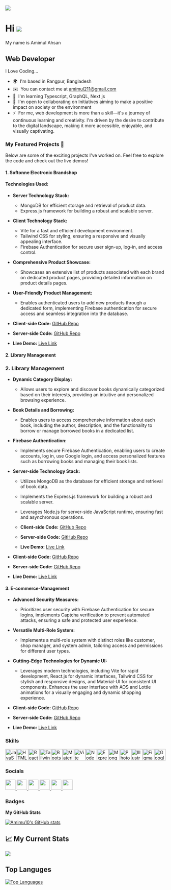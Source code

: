 ![](https://media.giphy.com/media/qgQUggAC3Pfv687qPC/giphy.gif)
====================================================================================================================================
# Hi ![](https://user-images.githubusercontent.com/18350557/176309783-0785949b-9127-417c-8b55-ab5a4333674e.gif)

My name is Amimul Ahsan

Web Developer
-------------
I Love Coding...

* 🌍  I'm based in Rangpur, Bangladesh
* ✉️  You can contact me at [amimul211@gmail.com](mailto:amimul211@gmail.com)
* 🧠  I'm learning Typescript, GraphQL, Next js
* 🤝  I'm open to collaborating on Initiatives aiming to make a positive impact on society or the environment
* ⚡  For me, web development is more than a skill—it's a journey of continuous learning and creativity. I'm driven by the desire to contribute to the digital landscape, making it more accessible, enjoyable, and visually captivating.

### My Featured Projects 🚀

Below are some of the exciting projects I've worked on. Feel free to explore the code and check out the live demos!

#### 1. Softonne Electronic Brandshop 
  #### Technologies Used:
  - **Server Technology Stack:**
    - MongoDB for efficient storage and retrieval of product data.
    - Express.js framework for building a robust and scalable server.
    
  - **Client Technology Stack:**
    - Vite for a fast and efficient development environment.
    - Tailwind CSS for styling, ensuring a responsive and visually appealing interface.
    - Firebase Authentication for secure user sign-up, log-in, and access control.
- **Comprehensive Product Showcase:**
  - Showcases an extensive list of products associated with each brand on dedicated product pages, providing detailed information on product details pages.

- **User-Friendly Product Management:**
  - Enables authenticated users to add new products through a dedicated form, implementing Firebase authentication for secure access and seamless integration into the database.

- **Client-side Code:** [GitHub Repo](https://github.com/Amimu10/Softnee-Electronic-Brandshop-Frontend.git) 
- **Server-side Code:** [GitHub Repo](https://github.com/Amimu10/Softnee-Electronic-Brandshop-Backend.git)
- **Live Demo:** [Live Link](https://elite-electro.web.app/)

#### 2. Library Management 
### 2. Library Management 

- **Dynamic Category Display:**
  - Allows users to explore and discover books dynamically categorized based on their interests, providing an intuitive and personalized browsing experience.

- **Book Details and Borrowing:**
  - Enables users to access comprehensive information about each book, including the author, description, and the functionality to borrow or manage borrowed books in a dedicated list.

- **Firebase Authentication:**
  - Implements secure Firebase Authentication, enabling users to create accounts, log in, use Google login, and access personalized features such as borrowing books and managing their book lists.

- **Server-side Technology Stack:**
  - Utilizes MongoDB as the database for efficient storage and retrieval of book data.
  - Implements the Express.js framework for building a robust and scalable server.
  - Leverages Node.js for server-side JavaScript runtime, ensuring fast and asynchronous operations.
  
  - **Client-side Code:** [GitHub Repo](https://github.com/Amimu10/Library-Management-Frontend.git)
  - **Server-side Code:** [GitHub Repo](https://github.com/Amimu10/Library-Management-Backend.git)
  - **Live Demo:** [Live Link](https://library-management-d02e0.web.app/)

- **Client-side Code:** [GitHub Repo](https://github.com/Amimu10/Library-Management-Frontend.git)
- **Server-side Code:** [GitHub Repo](https://github.com/Amimu10/Library-Management-Backend.git)
- **Live Demo:** [Live Link](https://library-management-d02e0.web.app/)

#### 3. E-commerce-Management 
- **Advanced Security Measures:**
  - Prioritizes user security with Firebase Authentication for secure logins, implements Captcha verification to prevent automated attacks, ensuring a safe and protected user experience.
- **Versatile Multi-Role System:**
  - Implements a multi-role system with distinct roles like customer, shop manager, and system admin, tailoring access and permissions for different user types.
- **Cutting-Edge Technologies for Dynamic UI:**
  - Leverages modern technologies, including Vite for rapid development, React.js for dynamic interfaces, Tailwind CSS for stylish and responsive designs, and Material-UI for consistent UI components. Enhances the user interface with AOS and Lottie animations for a visually engaging and dynamic shopping experience.


- **Client-side Code:** [GitHub Repo](https://github.com/Amimu10/E-commerce-Management-Frontend.git)
- **Server-side Code:** [GitHub Repo](https://github.com/Amimu10/E-commerce-Management-Backend.git)
- **Live Demo:** [Live Link](https://celebrated-cajeta-8cc0fc.netlify.app/)

### Skills


<p align="left">
<a href="https://developer.mozilla.org/en-US/docs/Web/JavaScript" target="_blank" rel="noreferrer"><img src="https://raw.githubusercontent.com/danielcranney/readme-generator/main/public/icons/skills/javascript-colored.svg" width="36" height="36" alt="JavaScript" /></a><a href="https://developer.mozilla.org/en-US/docs/Glossary/HTML5" target="_blank" rel="noreferrer"><img src="https://raw.githubusercontent.com/danielcranney/readme-generator/main/public/icons/skills/html5-colored.svg" width="36" height="36" alt="HTML5" /></a><a href="https://reactjs.org/" target="_blank" rel="noreferrer"><img src="https://raw.githubusercontent.com/danielcranney/readme-generator/main/public/icons/skills/react-colored.svg" width="36" height="36" alt="React" /></a><a href="https://tailwindcss.com/" target="_blank" rel="noreferrer"><img src="https://raw.githubusercontent.com/danielcranney/readme-generator/main/public/icons/skills/tailwindcss-colored.svg" width="36" height="36" alt="TailwindCSS" /></a><a href="https://getbootstrap.com/" target="_blank" rel="noreferrer"><img src="https://raw.githubusercontent.com/danielcranney/readme-generator/main/public/icons/skills/bootstrap-colored.svg" width="36" height="36" alt="Bootstrap" /></a><a href="https://mui.com/" target="_blank" rel="noreferrer"><img src="https://raw.githubusercontent.com/danielcranney/readme-generator/main/public/icons/skills/materialui-colored.svg" width="36" height="36" alt="Material UI" /></a><a href="https://vitejs.dev/" target="_blank" rel="noreferrer"><img src="https://raw.githubusercontent.com/danielcranney/readme-generator/main/public/icons/skills/vite-colored.svg" width="36" height="36" alt="Vite" /></a><a href="https://nodejs.org/en/" target="_blank" rel="noreferrer"><img src="https://raw.githubusercontent.com/danielcranney/readme-generator/main/public/icons/skills/nodejs-colored.svg" width="36" height="36" alt="NodeJS" /></a><a href="https://expressjs.com/" target="_blank" rel="noreferrer"><img src="https://raw.githubusercontent.com/danielcranney/readme-generator/main/public/icons/skills/express-colored-dark.svg" width="36" height="36" alt="Express" /></a><a href="https://www.mongodb.com/" target="_blank" rel="noreferrer"><img src="https://raw.githubusercontent.com/danielcranney/readme-generator/main/public/icons/skills/mongodb-colored.svg" width="36" height="36" alt="MongoDB" /></a><a href="https://www.adobe.com/uk/products/photoshop.html" target="_blank" rel="noreferrer"><img src="https://raw.githubusercontent.com/danielcranney/readme-generator/main/public/icons/skills/photoshop-colored-dark.svg" width="36" height="36" alt="Photoshop" /></a><a href="https://www.adobe.com/uk/products/illustrator.html" target="_blank" rel="noreferrer"><img src="https://raw.githubusercontent.com/danielcranney/readme-generator/main/public/icons/skills/illustrator-colored-dark.svg" width="36" height="36" alt="Illustrator" /></a><a href="https://www.figma.com/" target="_blank" rel="noreferrer"><img src="https://raw.githubusercontent.com/danielcranney/readme-generator/main/public/icons/skills/figma-colored.svg" width="36" height="36" alt="Figma" /></a><a href="https://cloud.google.com/" target="_blank" rel="noreferrer"><img src="https://raw.githubusercontent.com/danielcranney/readme-generator/main/public/icons/skills/googlecloud-colored.svg" width="36" height="36" alt="Google Cloud" /></a>
</p>


### Socials

<p align="left"> <a href="https://www.facebook.com/mushkil.ahsan.ador" target="_blank" rel="noreferrer"> <picture> <source media="(prefers-color-scheme: dark)" srcset="https://raw.githubusercontent.com/danielcranney/readme-generator/main/public/icons/socials/facebook-dark.svg" /> <source media="(prefers-color-scheme: light)" srcset="https://raw.githubusercontent.com/danielcranney/readme-generator/main/public/icons/socials/facebook.svg" /> <img src="https://raw.githubusercontent.com/danielcranney/readme-generator/main/public/icons/socials/facebook.svg" width="32" height="32" /> </picture> </a> <a href="https://www.github.com/Amimu10" target="_blank" rel="noreferrer"> <picture> <source media="(prefers-color-scheme: dark)" srcset="https://raw.githubusercontent.com/danielcranney/readme-generator/main/public/icons/socials/github-dark.svg" /> <source media="(prefers-color-scheme: light)" srcset="https://raw.githubusercontent.com/danielcranney/readme-generator/main/public/icons/socials/github.svg" /> <img src="https://raw.githubusercontent.com/danielcranney/readme-generator/main/public/icons/socials/github.svg" width="32" height="32" /> </picture> </a> <a href="http://www.instagram.com/adorkhan37" target="_blank" rel="noreferrer"> <picture> <source media="(prefers-color-scheme: dark)" srcset="undefined" /> <source media="(prefers-color-scheme: light)" srcset="https://raw.githubusercontent.com/danielcranney/readme-generator/main/public/icons/socials/instagram.svg" /> <img src="https://raw.githubusercontent.com/danielcranney/readme-generator/main/public/icons/socials/instagram.svg" width="32" height="32" /> </picture> </a> <a href="https://www.linkedin.com/in/amimul-ahsan-842b35262" target="_blank" rel="noreferrer"> <picture> <source media="(prefers-color-scheme: dark)" srcset="https://raw.githubusercontent.com/danielcranney/readme-generator/main/public/icons/socials/linkedin-dark.svg" /> <source media="(prefers-color-scheme: light)" srcset="https://raw.githubusercontent.com/danielcranney/readme-generator/main/public/icons/socials/linkedin.svg" /> <img src="https://raw.githubusercontent.com/danielcranney/readme-generator/main/public/icons/socials/linkedin.svg" width="32" height="32" /> </picture> </a> <a href="http://www.medium.com/@amimul211" target="_blank" rel="noreferrer"> <picture> <source media="(prefers-color-scheme: dark)" srcset="https://raw.githubusercontent.com/danielcranney/readme-generator/main/public/icons/socials/medium-dark.svg" /> <source media="(prefers-color-scheme: light)" srcset="https://raw.githubusercontent.com/danielcranney/readme-generator/main/public/icons/socials/medium.svg" /> <img src="https://raw.githubusercontent.com/danielcranney/readme-generator/main/public/icons/socials/medium.svg" width="32" height="32" /> </picture> </a> <a href="https://www.x.com/AmimulA11782956" target="_blank" rel="noreferrer"> <picture> <source media="(prefers-color-scheme: dark)" srcset="https://raw.githubusercontent.com/danielcranney/readme-generator/main/public/icons/socials/twitter-dark.svg" /> <source media="(prefers-color-scheme: light)" srcset="https://raw.githubusercontent.com/danielcranney/readme-generator/main/public/icons/socials/twitter.svg" /> <img src="https://raw.githubusercontent.com/danielcranney/readme-generator/main/public/icons/socials/twitter.svg" width="32" height="32" /> </picture> </a></p>

### Badges

<b>My GitHub Stats</b>

<a href="http://www.github.com/Amimu10"><img src="https://github-readme-stats.vercel.app/api?username=Amimu10&show_icons=true&hide=&count_private=true&title_color=0891b2&text_color=ef4444&icon_color=0891b2&bg_color=22272e&hide_border=true&show_icons=true" alt="Amimu10's GitHub stats" /></a>

## 📈 My Current Stats
<a href="http://www.github.com/Amimu10"><img src="https://github-readme-streak-stats.herokuapp.com/?user=Amimu10&stroke=ef4444&background=22272e&ring=0891b2&fire=0891b2&currStreakNum=ef4444&currStreakLabel=0891b2&sideNums=ef4444&sideLabels=ef4444&dates=ef4444&hide_border=true" /></a>


## Top Languges 
<a href="https://github.com/Amimu10" align="left"><img src="https://github-readme-stats.vercel.app/api/top-langs/?username=Amimu10&langs_count=10&title_color=0891b2&text_color=ef4444&icon_color=0891b2&bg_color=22272e&hide_border=true&locale=en&custom_title=Top%20%Languages" alt="Top Languages" /></a>
